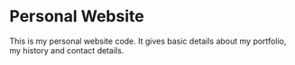Personal Website
================

This is my personal website code. It gives basic details about my portfolio, my history and contact details.
